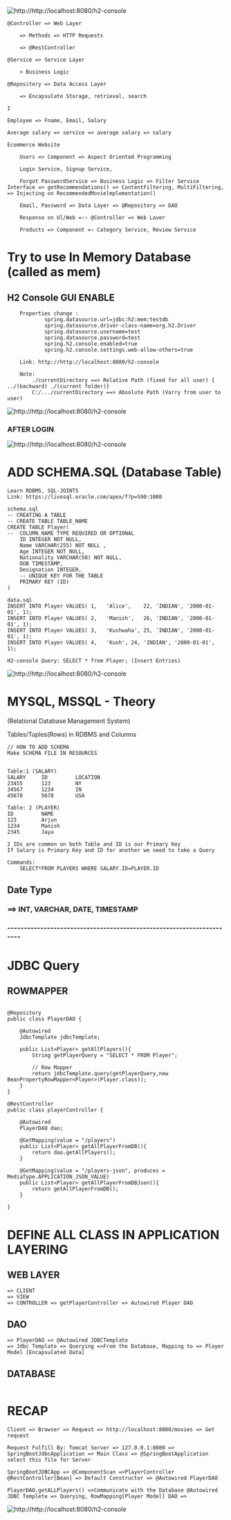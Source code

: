 ![http://http://localhost:8080/h2-console](src/assets/5.PNG)
```
@Controller => Web Layer

    => Methods => HTTP Requests

    => @RestController

@Service => Service Layer

    > Business Logic

@Repository => Data Access Layer

    => Encapsulate Storage, retrieval, search

I

Employee => Fname, Email, Salary

Average salary => service => average salary => salary

Ecommerce Website

    Users => Component => Aspect Oriented Programming

    Login Service, Signup Service,

    Forgot PasswordService => Business Logic => Filter Service Interface => getRecommendations() => ContentFiltering, MultiFiltering, => Injecting on RecommendedMovielmplementation()

    Email, Password => Data Layer => @Repository => DAO

    Response on Ul/Web =›› @Controller => Web Laver

    Products => Component =› Category Service, Review Service
```
# Try to use In Memory Database (called as mem)

## H2 Console GUI ENABLE
```
    Properties change : 
            spring.datasource.url=jdbc:h2:mem:testdb
            spring.datasource.driver-class-name=org.h2.Driver
            spring.datasource.username=test
            spring.datasource.password=test
            spring.h2.console.enabled=true
            spring.h2.console.settings.web-allow-others=true

    Link: http://http://localhost:8080/h2-console
    
    Note:
        ./currentDirectory ==> Relative Path (fixed for all user) { ../(backward) ./(current folder)}
        C:/.../currentDirectory ==> Absolute Path (Varry from user to user)
```
![http://http://localhost:8080/h2-console](src/assets/2.PNG)
### AFTER LOGIN
![http://http://localhost:8080/h2-console](src/assets/3.PNG)

# ADD SCHEMA.SQL (Database Table)
```
Learn RDBMS, SQL-JOINTS
Link: https://livesql.oracle.com/apex/f?p=590:1000

schema.sql
-- CREATING A TABLE
-- CREATE TABLE TABLE_NAME
CREATE TABLE Player(
--  COLUMN_NAME TYPE REQUIRED OR OPTIONAL
    ID INTEGER NOT NULL,
    Name VARCHAR(255) NOT NULL ,
    Age INTEGER NOT NULL,
    Nationality VARCHAR(50) NOT NULL,
    DOB TIMESTAMP,
    Designation INTEGER,
    -- UNIQUE KEY FOR THE TABLE
    PRIMARY KEY (ID)
)

data.sql
INSERT INTO Player VALUES( 1,	'Alice',	22, 'INDIAN', '2000-01-01',	1);
INSERT INTO Player VALUES( 2,	'Manish',	26, 'INDIAN', '2000-01-01',	1);
INSERT INTO Player VALUES( 3,	'Kushwaha',	25, 'INDIAN', '2000-01-01',	1);
INSERT INTO Player VALUES( 4,	'Kush',	24, 'INDIAN', '2000-01-01',	1);

H2-console Query: SELECT * from Player; (Insert Entries)
```
![http://http://localhost:8080/h2-console](src/assets/4.PNG)

# MYSQL, MSSQL - Theory
(Relational Database Management System)

Tables/Tuples(Rows) in RDBMS and Columns
```
// HOW TO ADD SCHEMA
Make SCHEMA FILE IN RESOURCES


Table:1 (SALARY)
SALARY     ID         LOCATION
23455      123        NY
34567      1234       IN
45678      5678       USA

Table: 2 (PLAYER)
ID         NAME
123        Arjun
1234       Manish
2345       Jaya

2 IDs are common on both Table and ID is our Primary Key
If Salary is Primary Key and ID for another we need to take a Query

Commands:
    SELECT*FROM PLAYERS WHERE SALARY.ID=PLAYER.ID
```
 
## Date Type
### ==> INT, VARCHAR, DATE, TIMESTAMP

### ---------------------------------------------------------------------
# JDBC Query

## ROWMAPPER
```

@Repository
public class PlayerDAO {

    @Autowired
    JdbcTemplate jdbcTemplate;

    public List<Player> getAllPlayers(){
        String getPlayerQuery = "SELECT * FROM Player";

        // Row Mapper
        return jdbcTemplate.query(getPlayerQuery,new BeanPropertyRowMapper<Player>(Player.class));
    }
}

@RestController
public class playerController {

    @Autowired
    PlayerDAO dao;

    @GetMapping(value = "/players")
    public List<Player> getAllPlayerFromDB(){
        return dao.getAllPlayers();
    }

    @GetMapping(value = "/players-json", produces = MediaType.APPLICATION_JSON_VALUE)
    public List<Player> getAllPlayerFromDBJson(){
        return getAllPlayerFromDB();
    }

}
```

# DEFINE ALL CLASS IN APPLICATION LAYERING
## WEB LAYER
```
=> CLIENT
=> VIEW
=> CONTROLLER => getPlayerController => Autowired Player DAO
```
## DAO
```
=> PlayerDAO => @Autowired JDBCTemplate
=> Jdbc Template => Querying =>From the Database, Mapping to => Player Model [Encapsulated Data]
```
## DATABASE
```

```

# RECAP
```
Client => Browser => Request => http://localhost:8080/movies => Get request

Request Fulfill By: Tomcat Server => 127.0.0.1:8080 => SpringBootJdbcApplication => Main Class => @SpringBootApplication select this file for Server

SpringBootJDBCApp => @ComponentScan =>PlayerController @RestController[Bean] => Default Constructor => @Autowired PlayerDAO

PlayerDAO.getALLPlayers() =>Communicate with the Database @Autowired JDBC Templete => Querying, RowMapping[Player Model] DAO =>
```
![http://http://localhost:8080/h2-console](src/assets/6.PNG)
